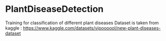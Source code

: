 # PlantDiseaseDetection
Training for classification of different plant diseases
Dataset is taken from kaggle : 
https://www.kaggle.com/datasets/vipoooool/new-plant-diseases-dataset
